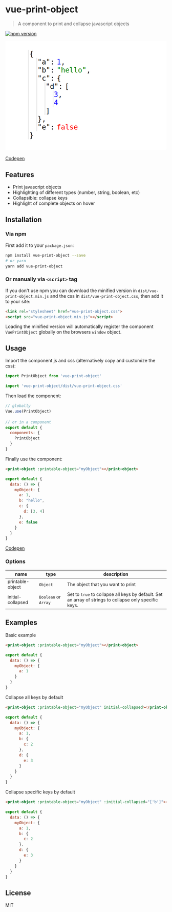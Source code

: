 # vue-print-object

> A component to print and collapse javascript objects

[![npm version](https://badge.fury.io/js/vue-print-object.svg)](https://badge.fury.io/js/vue-print-object)

![Screenshot](screenshot.png)

[Codepen](https://codepen.io/cars10/pen/yjWdQv)


## Features

* Print javascript objects
* Highlighting of different types (number, string, boolean, etc)
* Collapsible: collapse keys
* Highlight of complete objects on hover


## Installation

### Via npm

First add it to your `package.json`:

```bash
npm install vue-print-object --save
# or yarn
yarn add vue-print-object
```


### Or manually via `<script>` tag

If you don't use npm you can download the minified version in `dist/vue-print-object.min.js` and the css in `dist/vue-print-object.css`, then add it to your site:

```html
<link rel="stylesheet" href="vue-print-object.css">
<script src="vue-print-object.min.js"></script>
```

Loading the minified version will automatically register the component `VuePrintObject` globally on the browsers `window` object.

## Usage

Import the component js and css (alternatively copy and customize the css):

```javascript
import PrintObject from 'vue-print-object'
```

```javascript
import 'vue-print-object/dist/vue-print-object.css'
```

Then load the component:

```javascript
// globally
Vue.use(PrintObject)

// or in a component
export default {
  components: {
    PrintObject
  }
}
```

Finally use the component:

```html
<print-object :printable-object="myObject"></print-object>
```

```javascript
export default {
  data: () => {
    myObject: {
      a: 1,
      b: "hello",
      c: {
        d: [3, 4]
      },
      e: false
    }
  }
}
```
[Codepen](https://codepen.io/cars10/pen/yjWdQv)


### Options

| name              | type          | description                       |
|-------------------|---------------|-----------------------------------|
| printable-object  | `Object`        | The object that you want to print |
| initial-collapsed | `Boolean` or `Array` | Set to `true` to collapse all keys by default. Set an array of strings to collapse only specific keys.                                  |


## Examples

Basic example

```html
<print-object :printable-object="myObject"></print-object>
```

```javascript
export default {
  data: () => {
    myObject: {
      a: 1
    }
  }
}
```

Collapse all keys by default

```html
<print-object :printable-object="myObject" initial-collapsed></print-object>
```

```javascript
export default {
  data: () => {
    myObject: {
      a: 1,
      b: {
        c: 2
      },
      d: {
        e: 3
      }
    }
  }
}
```

Collapse specific keys by default

```html
<print-object :printable-object="myObject" :initial-collapsed="['b']"></print-object>
```

```javascript
export default {
  data: () => {
    myObject: {
      a: 1,
      b: {
        c: 2
      },
      d: {
        e: 3
      }
    }
  }
}
```

## License

MIT
